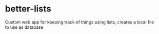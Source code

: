 # better-lists
Custom web app for keeping track of things using lists, creates a local file to use as database
